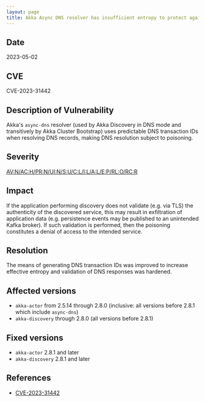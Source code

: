 ```yaml
---
layout: page
title: Akka Async DNS resolver has insufficient entropy to protect against DNS poisoning
---
```


## Date

2023-05-02

## CVE

CVE-2023-31442

## Description of Vulnerability

Akka's `async-dns` resolver (used by Akka Discovery in DNS mode and transitively by Akka Cluster
Bootstrap) uses predictable DNS transaction IDs when resolving DNS records, making DNS resolution
subject to poisoning.

## Severity

[AV:N/AC:H/PR:N/UI:N/S:U/C:L/I:L/A:L/E:P/RL:O/RC:R](https://nvd.nist.gov/vuln-metrics/cvss/v3-calculator?vector=AV:N/AC:H/PR:N/UI:N/S:U/C:L/I:L/A:L/E:P/RL:O/RC:R&version=3.1)

## Impact

If the application performing discovery does not validate (e.g. via TLS) the authenticity of the
discovered service, this may result in exfiltration of application data (e.g. persistence events may
be published to an unintended Kafka broker). If such validation is performed, then the poisoning
constitutes a denial of access to the intended service.

## Resolution

The means of generating DNS transaction IDs was improved to increase effective entropy and validation
of DNS responses was hardened.

## Affected versions

- `akka-actor` from 2.5.14 through 2.8.0 (inclusive: all versions before 2.8.1 which include `async-dns`)
- `akka-discovery` through 2.8.0 (all versions before 2.8.1)

## Fixed versions

- `akka-actor` 2.8.1 and later
- `akka-discovery` 2.8.1 and later

## References
* [CVE-2023-31442](https://cve.mitre.org/cgi-bin/cvename.cgi?name=CVE-2023-31442)
